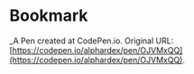 # Bookmark
 _A Pen created at CodePen.io. Original URL: [https://codepen.io/alphardex/pen/OJVMxQQ](https://codepen.io/alphardex/pen/OJVMxQQ).

 